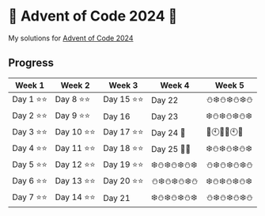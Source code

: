 # :christmas_tree: Advent of Code 2024 :gift:
My solutions for [Advent of Code 2024](https://adventofcode.com/2024/about)

## Progress

| Week 1             | Week 2              | Week 3              | Week 4              | Week 5              |
| ------------------ | ------------------- | ------------------- | ------------------- | ------------------- |
| Day 1 :star::star: | Day 8 :star::star:  | Day 15 :star::star: | Day 22              | :snowman::snowflake::snowman::snowflake::snowman::snowflake::snowman: |
| Day 2 :star::star: | Day 9 :star::star:  | Day 16              | Day 23              | :snowflake::snowman::snowflake::snowman::snowflake::snowman::snowflake: |
| Day 3 :star::star: | Day 10 :star::star: | Day 17 :star::star: | Day 24 :santa:      | :beers::clock10::confetti_ball::beers::clock10::confetti_ball: |
| Day 4 :star::star: | Day 11 :star::star: | Day 18 :star::star: | Day 25 :christmas_tree::gift: | :snowflake::snowman::snowflake::snowman::snowflake::snowman::snowflake: |
| Day 5 :star::star: | Day 12 :star::star: | Day 19 :star::star: | :snowflake::snowman::snowflake::snowman::snowflake::snowman::snowflake: | :snowman::snowflake::snowman::snowflake::snowman::snowflake::snowman: |
| Day 6 :star::star: | Day 13 :star::star: | Day 20 :star::star: | :snowman::snowflake::snowman::snowflake::snowman::snowflake::snowman: | :snowflake::snowman::snowflake::snowman::snowflake::snowman::snowflake: |
| Day 7 :star::star: | Day 14 :star::star: | Day 21              | :snowflake::snowman::snowflake::snowman::snowflake::snowman::snowflake: | :snowman::snowflake::snowman::snowflake::snowman::snowflake::snowman: |
